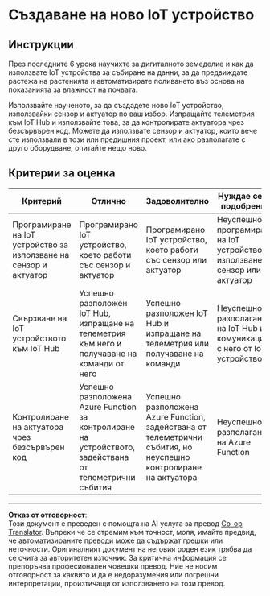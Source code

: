 <!--
CO_OP_TRANSLATOR_METADATA:
{
  "original_hash": "34010c663d96d5f419eda6ac2366a78d",
  "translation_date": "2025-08-28T11:18:41+00:00",
  "source_file": "2-farm/lessons/6-keep-your-plant-secure/assignment.md",
  "language_code": "bg"
}
-->
# Създаване на ново IoT устройство

## Инструкции

През последните 6 урока научихте за дигиталното земеделие и как да използвате IoT устройства за събиране на данни, за да предвиждате растежа на растенията и автоматизирате поливането въз основа на показанията за влажност на почвата.

Използвайте наученото, за да създадете ново IoT устройство, използвайки сензор и актуатор по ваш избор. Изпращайте телеметрия към IoT Hub и използвайте това, за да контролирате актуатора чрез безсървърен код. Можете да използвате сензор и актуатор, които вече сте използвали в този или предишния проект, или ако разполагате с друго оборудване, опитайте нещо ново.

## Критерии за оценка

| Критерий | Отлично | Задоволително | Нуждае се от подобрение |
| -------- | --------- | -------- | ----------------- |
| Програмиране на IoT устройство за използване на сензор и актуатор | Програмирано IoT устройство, което работи със сензор и актуатор | Програмирано IoT устройство, което работи със сензор или актуатор | Неуспешно програмиране на IoT устройство за използване на сензор или актуатор |
| Свързване на IoT устройството към IoT Hub | Успешно разположен IoT Hub, изпращане на телеметрия към него и получаване на команди от него | Успешно разположен IoT Hub и изпращане на телеметрия или получаване на команди | Неуспешно разполагане на IoT Hub и комуникация с него от IoT устройство |
| Контролиране на актуатора чрез безсървърен код | Успешно разположена Azure Function за контролиране на устройството, задействана от телеметрични събития | Успешно разположена Azure Function, задействана от телеметрични събития, но неуспешно контролиране на актуатора | Неуспешно разполагане на Azure Function |

---

**Отказ от отговорност**:  
Този документ е преведен с помощта на AI услуга за превод [Co-op Translator](https://github.com/Azure/co-op-translator). Въпреки че се стремим към точност, моля, имайте предвид, че автоматизираните преводи може да съдържат грешки или неточности. Оригиналният документ на неговия роден език трябва да се счита за авторитетен източник. За критична информация се препоръчва професионален човешки превод. Ние не носим отговорност за каквито и да е недоразумения или погрешни интерпретации, произтичащи от използването на този превод.